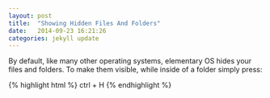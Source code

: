```yaml
---
layout: post
title:  "Showing Hidden Files And Folders"
date:   2014-09-23 16:21:26
categories: jekyll update
---
```


By default, like many other operating systems, elementary OS hides your files and folders. To make them visible, while inside of a folder simply press:

{% highlight html %}
ctrl + H
{% endhighlight %}
